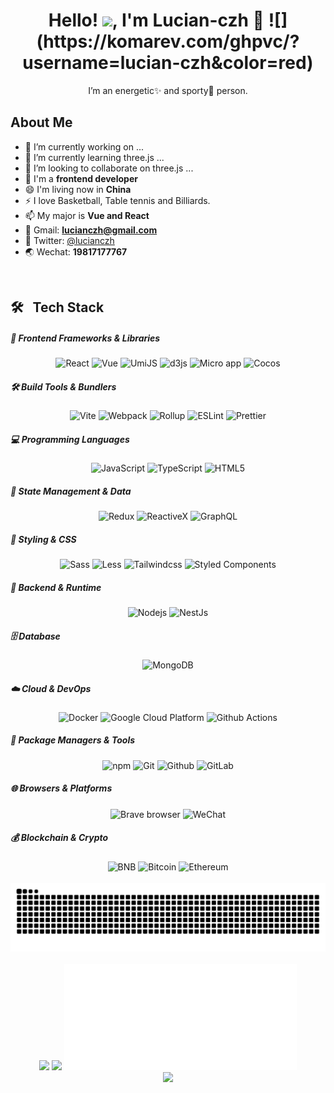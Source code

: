
<!-- 标题 + 个人描述, emoji 取自: http://emojihomepage.com -->
<p align="center">
  <h1 height="200px" align="center">
     Hello! <img src="https://cdn.jsdelivr.net/gh/MaleWeb/picture/images/techblog/hi.gif" width="25">, I'm Lucian-czh 👋 ![](https://komarev.com/ghpvc/?username=lucian-czh&color=red)
  </h1> 
  <p align="center">I’m an energetic✨ and sporty🚀 person.</p> 
</p> 

## About Me
- 🔭 I’m currently working on ...
- 🌱 I’m currently learning three.js ...
- 👯 I’m looking to collaborate on three.js ...
- 💬 I'm a **frontend developer** 
- 😄 I'm living now in **China**
- ⚡  I love Basketball, Table tennis and Billiards.
- 📫 My major is **Vue and React**
- 📧 Gmail: **lucianczh@gmail.com**
- 🔗 Twitter:  <a href="https://twitter.com/lucianczh" target="view_window">@lucianczh</a>
- 🌏 Wechat:  **19817177767**
<!-- 
  技术栈标签, 小标签来自: https://shields.io/
 1. shields 链接格式: https://img.shields.io/badge/-{标签文本}-{标签背景色}?style={标签类型}&logo={标签前面 Logo}&logoColor={Logo 颜色}
 2. shields 可选 Logo 列表参考: https://github.com/simple-icons/simple-icons/blob/develop/slugs.md
-->
&emsp;

🛠&nbsp;&nbsp;  Tech Stack
----

##### 🎨 Frontend Frameworks & Libraries
<div align="center">
  <img alt="React" src="https://img.shields.io/badge/-React-45b8d8?style=flat-square&logo=react&logoColor=white" />
  <img alt="Vue" src="https://img.shields.io/badge/-Vue.js-29beb0?style=flat-square&logo=vue.js&logoColor=white" />
  <img alt="UmiJS" src="https://img.shields.io/badge/-UmiJS-0b8bf8?style=flat&logo=umijs&logoColor=white" />
  <img alt="d3js" src="https://img.shields.io/badge/-D3.js-F9A03C?style=flat-square&logo=d3.js&logoColor=white" />
  <img alt="Micro app" src="https://img.shields.io/badge/micro--app-blue?style=flat-square&logo=webcomponents.org&logoColor=white" />
  <img alt="Cocos" src="https://img.shields.io/badge/-Cocos-54b8d9?style=flat&logo=Cocos&logoColor=white" />
</div>

##### 🛠️ Build Tools & Bundlers
<div align="center">
  <img alt="Vite" src="https://img.shields.io/badge/Vite-yellow?style=flat-square&logo=vite&logoColor=white" />
  <img alt="Webpack" src="https://img.shields.io/badge/-Webpack-8DD6F9?style=flat-square&logo=webpack&logoColor=white" />
  <img alt="Rollup" src="https://img.shields.io/badge/-Rollup-EC4A3F?style=flat-square&logo=rollup.js&logoColor=white" />
  <img alt="ESLint" src="https://img.shields.io/badge/-ESLint-%234B32C3?style=flat-square&logo=eslint" />
  <img alt="Prettier" src="https://img.shields.io/badge/-Prettier-F7B93E?style=flat-square&logo=prettier&logoColor=white" />
</div>

##### 💻 Programming Languages
<div align="center">
  <img alt="JavaScript" src="https://img.shields.io/badge/-JavaScript-f6da1c?style=flat&logo=javascript&logoColor=white" />
  <img alt="TypeScript" src="https://img.shields.io/badge/-TypeScript-007ACC?style=flat-square&logo=typescript&logoColor=white" />
  <img alt="HTML5" src="https://img.shields.io/badge/-HTML5-E34F26?style=flat-square&logo=html5&logoColor=white" />
</div>

##### 🎯 State Management & Data
<div align="center">
  <img alt="Redux" src="https://img.shields.io/badge/-Redux-764ABC?style=flat-square&logo=redux&logoColor=white" />
  <img alt="ReactiveX" src="https://img.shields.io/badge/-RxJs-B7178C?style=flat-square&logo=reactivex&logoColor=white" />
  <img alt="GraphQL" src="https://img.shields.io/badge/-GraphQL-E10098?style=flat-square&logo=graphql&logoColor=white" />
</div>

##### 🎨 Styling & CSS
<div align="center">
  <img alt="Sass" src="https://img.shields.io/badge/-Sass-CC6699?style=flat-square&logo=sass&logoColor=white" />
  <img alt="Less" src="https://img.shields.io/badge/-Less-bf608e?style=flat&logo=less&logoColor=white" />
  <img alt="Tailwindcss" src="https://img.shields.io/badge/-Tailwindcss-3ab6f2?style=flat&logo=tailwindcss&logoColor=white" />
  <img alt="Styled Components" src="https://img.shields.io/badge/-Styled_Components-db7092?style=flat-square&logo=styled-components&logoColor=white" />
</div>

##### 🚀 Backend & Runtime
<div align="center">
  <img alt="Nodejs" src="https://img.shields.io/badge/-Nodejs-43853d?style=flat-square&logo=Node.js&logoColor=white" />
  <img alt="NestJs" src="https://img.shields.io/badge/-NestJs-ea2845?style=flat-square&logo=nestjs&logoColor=white" />
</div>

##### 🗄️ Database
<div align="center">
  <img alt="MongoDB" src="https://img.shields.io/badge/-MongoDB-13aa52?style=flat-square&logo=mongodb&logoColor=white" />
</div>

##### ☁️ Cloud & DevOps
<div align="center">
  <img alt="Docker" src="https://img.shields.io/badge/-Docker-46a2f1?style=flat-square&logo=docker&logoColor=white" />
  <img alt="Google Cloud Platform" src="https://img.shields.io/badge/-Google_Cloud_Platform-1a73e8?style=flat-square&logo=google-cloud&logoColor=white" />
  <img alt="Github Actions" src="https://img.shields.io/badge/-Github_Actions-2088FF?style=flat-square&logo=github-actions&logoColor=white" />
</div>

##### 🔧 Package Managers & Tools
<div align="center">
  <img alt="npm" src="https://img.shields.io/badge/-NPM-CB3837?style=flat-square&logo=npm&logoColor=white" />
  <img alt="Git" src="https://img.shields.io/badge/-Git-F05032?style=flat-square&logo=git&logoColor=white" />
  <img alt="Github" src="https://img.shields.io/badge/-Github-black?style=flat&logo=github" />
  <img alt="GitLab" src="https://img.shields.io/badge/-GitLab-eff1f2?style=flat&logo=GitLab" />
</div>

##### 🌐 Browsers & Platforms
<div align="center">
  <img alt="Brave browser" src="https://img.shields.io/badge/-Brave_Browser-FB542B?style=flat-square&logo=brave&logoColor=white" />
  <img alt="WeChat" src="https://img.shields.io/badge/-WeChat-44ad2f?style=flat&logo=WeChat&logoColor=white" />
</div>

##### 💰 Blockchain & Crypto
<div align="center">
  <img alt="BNB" src="https://img.shields.io/badge/-BNB-debd3b?style=flat&logo=bnbchain&logoColor=white" />
  <img alt="Bitcoin" src="https://img.shields.io/badge/-Bitcoin-9f712e?style=flat-square&logo=Bitcoin" />
  <img alt="Ethereum" src="https://img.shields.io/badge/-Ethereum-3f3f3f?style=flat-square&logo=Ethereum" />
</div>

<br>

<!-- 贪吃蛇代码贡献图 -->
<div align="center" >
  <img order-radius="100px" src="https://raw.githubusercontent.com/lucian-czh/lucian-czh/output/github-contribution-grid-snake.svg"/>
</div>

<br>

<!-- 代码提交图 -->
<div align="center">
  <img height="170px" src="https://github-readme-stats.vercel.app/api/top-langs/?username=lucian-czh&layout=compact" />
  <img height="170px" src="https://github-readme-stats.vercel.app/api?username=lucian-czh&show_icons=true" />
  <img height="170px" src="https://github.com/lucian-czh/lucian-czh/blob/main/metrics.svg" />
</div>

<!-- 奖杯 -->
<div align="center" >
  <img order-radius="100px" src="https://github-profile-trophy.vercel.app/?username=lucian-czh&theme=light"/>
</div>

<br>
